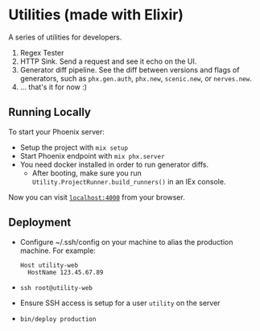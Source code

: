 # Utilities (made with Elixir)

A series of utilities for developers.

1. Regex Tester
1. HTTP Sink. Send a request and see it echo on the UI.
1. Generator diff pipeline. See the diff between versions and flags of
   generators, such as `phx.gen.auth`, `phx.new`, `scenic.new`, or `nerves.new`.
1. ... that's it for now :)

## Running Locally

To start your Phoenix server:

  * Setup the project with `mix setup`
  * Start Phoenix endpoint with `mix phx.server`
  * You need docker installed in order to run generator diffs.
    * After booting, make sure you run `Utility.ProjectRunner.build_runners()`
      in an IEx console.

Now you can visit [`localhost:4000`](http://localhost:4000) from your browser.

## Deployment

- Configure ~/.ssh/config on your machine to alias the production machine. For
  example:

  ```
  Host utility-web
    HostName 123.45.67.89
  ```

- `ssh root@utility-web`
- Ensure SSH access is setup for a user `utility` on the server
- `bin/deploy production`
